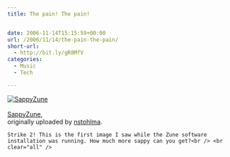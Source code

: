 ```yaml
---
title: The pain! The pain!


date: 2006-11-14T15:15:59+00:00
url: /2006/11/14/the-pain-the-pain/
short-url:
  - http://bit.ly/gR8MfV
categories:
  - Music
  - Tech

---
```

<div class='microid-mailto+http:sha1:5eec16d4bb2856f3f5d7389fe310b21a2632c2f2'>
  <div class="flickr-frame">
    <a href="http://www.flickr.com/photos/cavort/297343240/" title="photo sharing"><img src="http://static.flickr.com/106/297343240_ddd3e2b8e2_t.jpg" class="flickr-photo" alt="SappyZune" /></a><br /> <span class="flickr-caption"><br /> <a href="http://www.flickr.com/photos/cavort/297343240/">SappyZune</a>,<br /> originally uploaded by <a href="http://www.flickr.com/people/cavort/">nstohlma</a>.<br /> </span>
  </div>
  
  
    Strike 2! This is the first image I saw while the Zune software installation was running. How much more sappy can you get?<br /> <br clear="all" />
  
